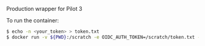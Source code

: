 Production wrapper for Pilot 3

To run the container:

```bash
$ echo -n <your_token> > token.txt
$ docker run -v ${PWD}:/scratch -e OIDC_AUTH_TOKEN=/scratch/token.txt -e OIDC_AUTH_ORIGIN=<vo.role> -it --platform linux/x86_64 ghcr.io/tmaeno/pilot-wrapper:master -s CERN -r CERN -q CERN -j unified -i PR --pythonversion 3 -w generic --pilot-user rubin --url https://aipanda123.cern.ch -d --localpy --piloturl local --container -t
```

